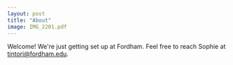```yaml
---
layout: post
title: "About"
image: IMG_2201.pdf
---
```


Welcome! We're just getting set up at Fordham. Feel free to reach Sophie at tintori@fordham.edu.
